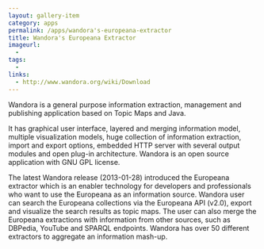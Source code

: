```yaml
---
layout: gallery-item
category: apps
permalink: /apps/wandora's-europeana-extractor
title: Wandora's Europeana Extractor
imageurl:
  - 
tags:
  - 
links:
  - http://www.wandora.org/wiki/Download
---
```


Wandora is a general purpose information extraction, management and publishing application based on Topic Maps and Java.

It has graphical user interface, layered and merging information model, multiple visualization models, huge collection of information extraction, import and export options, embedded HTTP server with several output modules and open plug-in architecture. Wandora is an open source application with GNU GPL license.

The latest Wandora release (2013-01-28) introduced the Europeana extractor which is an enabler technology for developers and professionals who want to use the Europeana as an information source. Wandora user can search the Europeana collections via the Europeana API (v2.0), export and visualize the search results as topic maps. The user can also merge the Europeana extractions with information from other sources, such as DBPedia, YouTube and SPARQL endpoints. Wandora has over 50 different extractors to aggregate an information mash-up.
